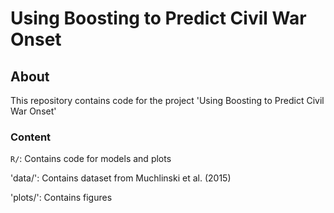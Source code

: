 # Using Boosting to Predict Civil War Onset

## About
This repository contains code for the project 'Using Boosting to Predict Civil War Onset'

### Content
`R/`: Contains code for models and plots

'data/': Contains dataset from Muchlinski et al. (2015)

'plots/': Contains figures